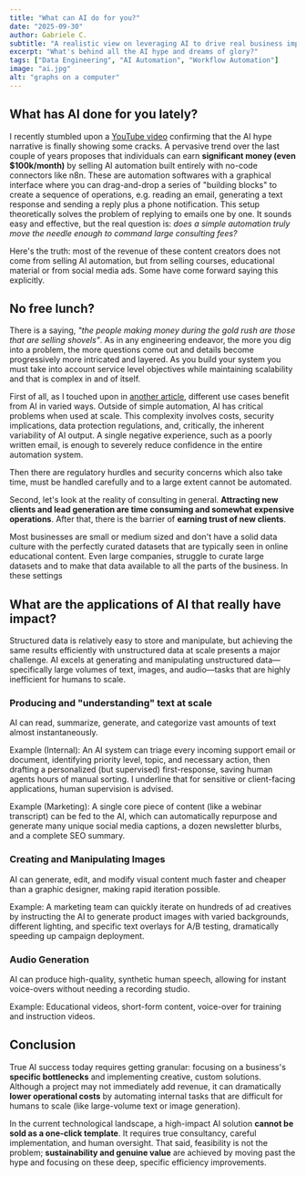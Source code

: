 ```yaml
---
title: "What can AI do for you?"
date: "2025-09-30"
author: Gabriele C.
subtitle: "A realistic view on leveraging AI to drive real business impact"
excerpt: "What's behind all the AI hype and dreams of glory?"
tags: ["Data Engineering", "AI Automation", "Workflow Automation"]
image: "ai.jpg"
alt: "graphs on a computer"
---
```


## What has AI done for you lately?

I recently stumbled upon a [YouTube video](https://www.youtube.com/watch?v=Luw5AlD6is8) confirming that the AI hype narrative is finally showing some cracks. A pervasive trend over the last couple of years proposes that individuals can earn **significant money (even $100k/month)** by selling AI automation built entirely with no-code connectors like n8n. These are automation softwares with a graphical interface where you can drag-and-drop a series of "building blocks" to create a sequence of operations, e.g. reading an email, generating a text response and sending
a reply plus a phone notification. This setup theoretically solves the problem of replying to emails one by one. It sounds easy and effective, but the real question is: _does a simple automation truly move the needle enough to command large consulting fees?_

Here's the truth: most of the revenue of these content creators does not come from selling
AI automation, but from selling courses, educational material or from social media ads. Some have come forward
saying this explicitly.

## No free lunch?
There is a saying, _"the people making money during the gold rush are those that are selling shovels"_. As in any engineering
endeavor, the more you dig into a problem, the more questions come out and details become progressively more intricated
and layered. As you build your system you must take into account service level objectives while maintaining scalability and
that is complex in and of itself.

First of all, as I touched upon in [another article](https://ninebitssystems.com/blog/ai-in-data-engineering.md), different use cases benefit from AI in varied ways. Outside of simple automation, AI has critical problems when used at scale. This complexity involves costs, security implications, data protection regulations, and, critically, the inherent variability of AI output. A single negative experience, such as a poorly written email, is enough to severely reduce confidence in the entire automation system.

Then there are regulatory hurdles and security concerns which also take time, must be handled carefully and to a large extent
cannot be automated.

Second, let's look at the reality of consulting in general. **Attracting new clients and lead generation are 
time consuming and somewhat expensive operations**. After that, there is the barrier of **earning trust of new clients**.

Most businesses are small or medium sized and don't have a solid data culture with the perfectly curated datasets
that are typically seen in online educational content. Even large companies, struggle to curate large datasets and to make that
data available to all the parts of the business. In these settings 

## What are the applications of AI that really have impact?
Structured data is relatively easy to store and manipulate, but achieving the same results efficiently with unstructured data at scale presents a major challenge. AI excels at generating and manipulating unstructured data—specifically large volumes of text, images, and audio—tasks that are highly inefficient for humans to scale.

### Producing and "understanding" text at scale
AI can read, summarize, generate, and categorize vast amounts of text almost instantaneously.

Example (Internal): An AI system can triage every incoming support email or document, identifying priority level, topic, and necessary action, then drafting a personalized (but supervised) first-response, saving human agents hours of manual sorting. I underline that for sensitive or client-facing applications, human supervision is advised.

Example (Marketing): A single core piece of content (like a webinar transcript) can be fed to the AI, which can automatically repurpose and generate many unique social media captions, a dozen newsletter blurbs, and a complete SEO summary.

### Creating and Manipulating Images
AI can generate, edit, and modify visual content much faster and cheaper than a graphic designer, making rapid iteration possible.

Example: A marketing team can quickly iterate on hundreds of ad creatives by instructing the AI to generate product images with varied backgrounds, different lighting, and specific text overlays for A/B testing, dramatically speeding up campaign deployment.

### Audio Generation
AI can produce high-quality, synthetic human speech, allowing for instant voice-overs without needing a recording studio.

Example: Educational videos, short-form content, voice-over for training and instruction videos.

## Conclusion

True AI success today requires getting granular: focusing on a business's **specific bottlenecks** and implementing creative, custom solutions. Although a project may not immediately add revenue, it can dramatically **lower operational costs** by automating internal tasks that are difficult for humans to scale (like large-volume text or image generation).

In the current technological landscape, a high-impact AI solution **cannot be sold as a one-click template**. It requires true consultancy, careful implementation, and human oversight. That said, feasibility is not the problem; **sustainability and genuine value** are achieved by moving past the hype and focusing on these deep, specific efficiency improvements.